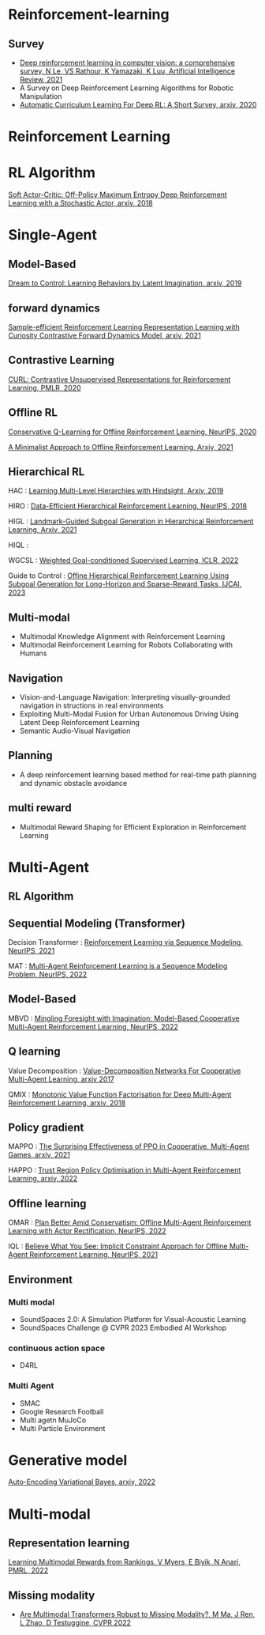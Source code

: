 # Reinforcement-learning

## Survey
- [Deep reinforcement learning in computer vision: a comprehensive survey, N Le, VS Rathour, K Yamazaki, K Luu, Artificial Intelligence Review, 2021](https://link.springer.com/article/10.1007/s10462-021-10061-9)
- A Survey on Deep Reinforcement Learning Algorithms for Robotic Manipulation
- [Automatic Curriculum Learning For Deep RL: A Short Survey, arxiv, 2020](https://arxiv.org/abs/1710.06537)

# Reinforcement Learning
# RL Algorithm
[Soft Actor-Critic: Off-Policy Maximum Entropy Deep Reinforcement Learning with a Stochastic Actor, arxiv, 2018](https://arxiv.org/abs/1801.01290)

# Single-Agent
## Model-Based
[Dream to Control: Learning Behaviors by Latent Imagination, arxiv, 2019](https://arxiv.org/abs/1912.01603)

## forward dynamics
[Sample-efficient Reinforcement Learning Representation Learning with Curiosity Contrastive Forward Dynamics Model, arxiv, 2021](https://arxiv.org/abs/2103.08255)

## Contrastive Learning
[CURL: Contrastive Unsupervised Representations for Reinforcement Learning, PMLR, 2020](http://proceedings.mlr.press/v119/laskin20a.html)

## Offline RL
[Conservative Q-Learning for Offline Reinforcement Learning, NeurIPS, 2020](https://proceedings.neurips.cc/paper/2020/hash/0d2b2061826a5df3221116a5085a6052-Abstract.html)

[A Minimalist Approach to Offline Reinforcement Learning, Arxiv, 2021](https://arxiv.org/abs/2106.06860)

## Hierarchical RL
HAC : [Learning Multi-Level Hierarchies with Hindsight, Arxiv, 2019](https://arxiv.org/abs/1712.00948)

HIRO : [Data-Efficient Hierarchical Reinforcement Learning, NeurIPS, 2018](https://proceedings.neurips.cc/paper/2018/hash/e6384711491713d29bc63fc5eeb5ba4f-Abstract.html)

HIGL : [Landmark-Guided Subgoal Generation in Hierarchical Reinforcement Learning, Arxiv, 2021](https://arxiv.org/abs/2110.13625)

HIQL : 

WGCSL : [Weighted Goal-conditioned Supervised Learning, ICLR, 2022](https://sites.google.com/view/wgcsl/)

Guide to Control : [Offine Hierarchical Reinforcement Learning Using Subgoal Generation for Long-Horizon and Sparse-Reward Tasks, IJCAI, 2023](https://www.ijcai.org/proceedings/2023/0469.pdf)


## Multi-modal
- Multimodal Knowledge Alignment with Reinforcement Learning
- Multimodal Reinforcement Learning for Robots Collaborating with Humans

## Navigation 
- Vision-and-Language Navigation: Interpreting visually-grounded navigation in structions in real environments
- Exploiting Multi-Modal Fusion for Urban Autonomous Driving Using Latent Deep Reinforcement Learning
- Semantic Audio-Visual Navigation

## Planning 
- A deep reinforcement learning based method for real-time path planning and dynamic obstacle avoidance

## multi reward 
- Multimodal Reward Shaping for Efficient Exploration in Reinforcement Learning

  
# Multi-Agent
## RL Algorithm

## Sequential Modeling (Transformer)
Decision Transformer : [ Reinforcement Learning via Sequence Modeling, NeurIPS, 2021](https://proceedings.neurips.cc/paper_files/paper/2021/hash/7f489f642a0ddb10272b5c31057f0663-Abstract.html)

MAT : [Multi-Agent Reinforcement Learning is a Sequence Modeling Problem, NeurIPS, 2022](https://proceedings.neurips.cc/paper_files/paper/2022/hash/69413f87e5a34897cd010ca698097d0a-Abstract-Conference.html)

## Model-Based
MBVD : [Mingling Foresight with Imagination: Model-Based Cooperative Multi-Agent Reinforcement Learning, NeurIPS, 2022](https://proceedings.neurips.cc/paper_files/paper/2022/hash/49be51578b507f37cd8b5fad379af183-Abstract-Conference.html)

## Q learning
Value Decomposition : [Value-Decomposition Networks For Cooperative Multi-Agent Learning, arxiv 2017](https://arxiv.org/abs/1706.05296)

QMIX : [Monotonic Value Function Factorisation for Deep Multi-Agent Reinforcement Learning, arxiv, 2018](https://arxiv.org/abs/1803.11485)

## Policy gradient
MAPPO : [The Surprising Effectiveness of PPO in Cooperative, Multi-Agent Games, arxiv, 2021](https://arxiv.org/abs/2103.01955)

HAPPO : [Trust Region Policy Optimisation in Multi-Agent Reinforcement Learning, arxiv, 2022](https://arxiv.org/abs/2109.11251)

## Offline learning
OMAR : [Plan Better Amid Conservatism: Offline Multi-Agent Reinforcement Learning with Actor Rectification, NeurIPS, 2022](https://proceedings.mlr.press/v162/pan22a.html)

IQL : [Believe What You See: Implicit Constraint Approach for Offline Multi-Agent Reinforcement Learning, NeurIPS, 2021](https://proceedings.neurips.cc/paper/2021/hash/550a141f12de6341fba65b0ad0433500-Abstract.html)




## Environment
  ### Multi modal
  - SoundSpaces 2.0: A Simulation Platform for Visual-Acoustic Learning
  - SoundSpaces Challenge @ CVPR 2023 Embodied AI Workshop
### continuous action space
- D4RL
### Multi Agent
- SMAC
- Google Research Football
- Multi agetn MuJoCo
- Multi Particle Environment

  
# Generative model
[Auto-Encoding Variational Bayes, arxiv, 2022](https://arxiv.org/abs/1312.6114)

# Multi-modal
## Representation learning
[Learning Multimodal Rewards from Rankings, V Myers, E Biyik, N Anari, PMRL, 2022](https://proceedings.mlr.press/v164/myers22a.html)

## Missing modality
- [Are Multimodal Transformers Robust to Missing Modality?, M Ma, J Ren, L Zhao, D Testuggine, CVPR 2022](https://openaccess.thecvf.com/content/CVPR2022/html/Ma_Are_Multimodal_Transformers_Robust_to_Missing_Modality_CVPR_2022_paper.html)


